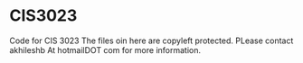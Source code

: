 # CIS3023
Code for CIS 3023 
The files oin here are copyleft protected. PLease contact akhileshb At hotmailDOT com for more information. 
